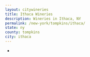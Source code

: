 ```yaml
---
layout: citywineries
title: Ithaca Wineries
description: Wineries in Ithaca, NY
permalink: /new-york/tompkins/ithaca/
state: ny
county: tompkins
city: ithaca
---
```

-
